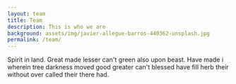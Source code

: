 ```yaml
---
layout: team
title: Team
description: This is who we are
background: assets/img/javier-allegue-barros-440362-unsplash.jpg
permalink: /team/
---
```


Spirit in land. Great made lesser can't green also upon beast. Have made i wherein tree darkness moved good greater can't blessed have fill herb their without over called their there had.

